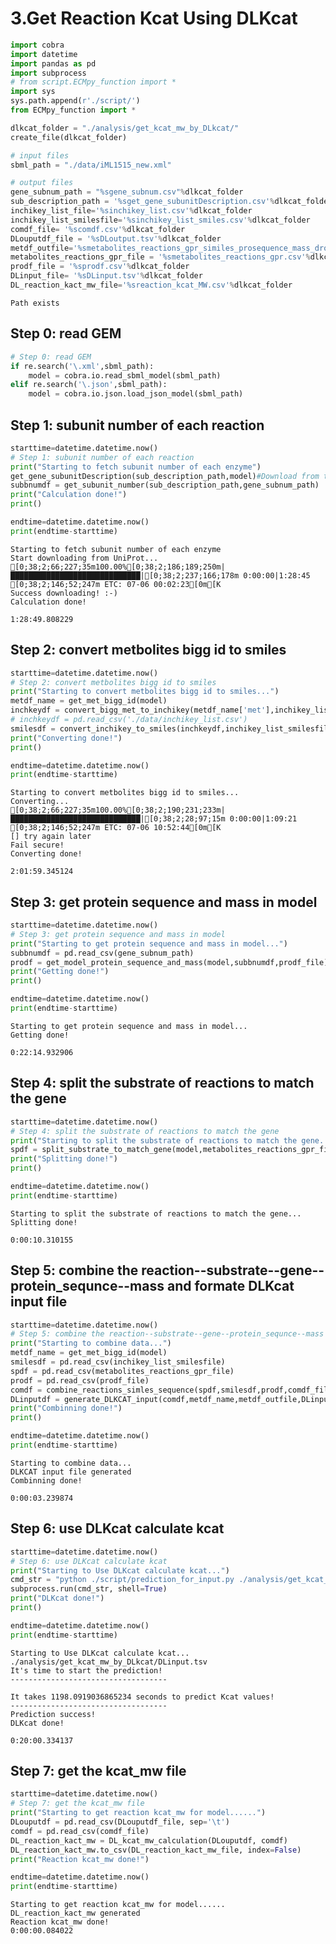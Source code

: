 # 3.Get Reaction Kcat Using DLKcat



```python
import cobra
import datetime 
import pandas as pd
import subprocess
# from script.ECMpy_function import *
import sys
sys.path.append(r'./script/')
from ECMpy_function import *
```



```python
dlkcat_folder = "./analysis/get_kcat_mw_by_DLkcat/"
create_file(dlkcat_folder)

# input files
sbml_path = "./data/iML1515_new.xml"

# output files
gene_subnum_path = "%sgene_subnum.csv"%dlkcat_folder
sub_description_path = '%sget_gene_subunitDescription.csv'%dlkcat_folder
inchikey_list_file='%sinchikey_list.csv'%dlkcat_folder
inchikey_list_smilesfile='%sinchikey_list_smiles.csv'%dlkcat_folder
comdf_file= '%scomdf.csv'%dlkcat_folder
DLouputdf_file = '%sDLoutput.tsv'%dlkcat_folder
metdf_outfile='%smetabolites_reactions_gpr_similes_prosequence_mass_dropna.csv'%dlkcat_folder
metabolites_reactions_gpr_file = '%smetabolites_reactions_gpr.csv'%dlkcat_folder
prodf_file = '%sprodf.csv'%dlkcat_folder
DLinput_file= '%sDLinput.tsv'%dlkcat_folder
DL_reaction_kact_mw_file='%sreaction_kcat_MW.csv'%dlkcat_folder
```

    Path exists
    


## Step 0: read GEM


```python
# Step 0: read GEM
if re.search('\.xml',sbml_path):
    model = cobra.io.read_sbml_model(sbml_path)
elif re.search('\.json',sbml_path):
    model = cobra.io.json.load_json_model(sbml_path)
```

## Step 1: subunit number of each reaction


```python
starttime=datetime.datetime.now()
# Step 1: subunit number of each reaction
print("Starting to fetch subunit number of each enzyme")
get_gene_subunitDescription(sub_description_path,model)#Download from the UniProt API, run it once.
subbnumdf = get_subunit_number(sub_description_path,gene_subnum_path)
print("Calculation done!")
print()

endtime=datetime.datetime.now()
print(endtime-starttime)
```

    Starting to fetch subunit number of each enzyme
    Start downloading from UniProt...
    [0;38;2;66;227;35m100.00%[0;38;2;186;189;250m|█████████████████████████████|[0;38;2;237;166;178m 0:00:00|1:28:45 [0;38;2;146;52;247m ETC: 07-06 00:02:23[0m[K
    Success downloading! :-)
    Calculation done!
    
    1:28:49.808229
    

## Step 2: convert metbolites bigg id to smiles 


```python
starttime=datetime.datetime.now()
# Step 2: convert metbolites bigg id to smiles 
print("Starting to convert metbolites bigg id to smiles...")
metdf_name = get_met_bigg_id(model)
inchkeydf = convert_bigg_met_to_inchikey(metdf_name['met'],inchikey_list_file)#from BIGG
# inchkeydf = pd.read_csv('./data/inchikey_list.csv')
smilesdf = convert_inchikey_to_smiles(inchkeydf,inchikey_list_smilesfile)#from pubchem
print("Converting done!")
print()

endtime=datetime.datetime.now()
print(endtime-starttime)
```

    Starting to convert metbolites bigg id to smiles...
    Converting...
    [0;38;2;66;227;35m100.00%[0;38;2;190;231;233m|█████████████████████████████|[0;38;2;28;97;15m 0:00:00|1:09:21 [0;38;2;146;52;247m ETC: 07-06 10:52:44[0m[K
    [] try again later
    Fail secure!
    Converting done!
    
    2:01:59.345124
    

## Step 3: get protein sequence and mass in model 


```python
starttime=datetime.datetime.now()
# Step 3: get protein sequence and mass in model 
print("Starting to get protein sequence and mass in model...")
subbnumdf = pd.read_csv(gene_subnum_path)
prodf = get_model_protein_sequence_and_mass(model,subbnumdf,prodf_file)
print("Getting done!")
print()

endtime=datetime.datetime.now()
print(endtime-starttime)
```

    Starting to get protein sequence and mass in model...
    Getting done!
    
    0:22:14.932906
    

## Step 4: split the substrate of reactions to match the gene


```python
starttime=datetime.datetime.now()
# Step 4: split the substrate of reactions to match the gene
print("Starting to split the substrate of reactions to match the gene...")
spdf = split_substrate_to_match_gene(model,metabolites_reactions_gpr_file)
print("Splitting done!")
print()

endtime=datetime.datetime.now()
print(endtime-starttime)
```

    Starting to split the substrate of reactions to match the gene...
    Splitting done!
    
    0:00:10.310155
    

## Step 5: combine the reaction--substrate--gene--protein_sequnce--mass and formate DLKcat input file


```python
starttime=datetime.datetime.now()
# Step 5: combine the reaction--substrate--gene--protein_sequnce--mass and formate DLKcat input file
print("Starting to combine data...")
metdf_name = get_met_bigg_id(model)
smilesdf = pd.read_csv(inchikey_list_smilesfile)
spdf = pd.read_csv(metabolites_reactions_gpr_file)
prodf = pd.read_csv(prodf_file)
comdf = combine_reactions_simles_sequence(spdf,smilesdf,prodf,comdf_file)
DLinputdf = generate_DLKCAT_input(comdf,metdf_name,metdf_outfile,DLinput_file)
print("Combinning done!")
print()

endtime=datetime.datetime.now()
print(endtime-starttime)
```

    Starting to combine data...
    DLKCAT input file generated
    Combinning done!
    
    0:00:03.239874
    

## Step 6: use DLKcat calculate kcat


```python
starttime=datetime.datetime.now()
# Step 6: use DLKcat calculate kcat
print("Starting to Use DLKcat calculate kcat...")
cmd_str = "python ./script/prediction_for_input.py ./analysis/get_kcat_mw_by_DLkcat/DLinput.tsv ./analysis/get_kcat_mw_by_DLkcat/DLoutput.tsv"
subprocess.run(cmd_str, shell=True)
print("DLKcat done!")
print()

endtime=datetime.datetime.now()
print(endtime-starttime)
```

    Starting to Use DLKcat calculate kcat...
    ./analysis/get_kcat_mw_by_DLkcat/DLinput.tsv
    It's time to start the prediction!
    -----------------------------------

    It takes 1198.0919036865234 seconds to predict Kcat values!
    -----------------------------------
    Prediction success!
    DLKcat done!
    
    0:20:00.334137
    

## Step 7: get the kcat_mw file


```python
starttime=datetime.datetime.now()
# Step 7: get the kcat_mw file
print("Starting to get reaction kcat_mw for model......")
DLouputdf = pd.read_csv(DLouputdf_file, sep='\t')
comdf = pd.read_csv(comdf_file)
DL_reaction_kact_mw = DL_kcat_mw_calculation(DLouputdf, comdf)
DL_reaction_kact_mw.to_csv(DL_reaction_kact_mw_file, index=False)
print("Reaction kcat_mw done!")

endtime=datetime.datetime.now()
print(endtime-starttime)
```

    Starting to get reaction kcat_mw for model......
    DL_reaction_kact_mw generated
    Reaction kcat_mw done!
    0:00:00.084022
    
